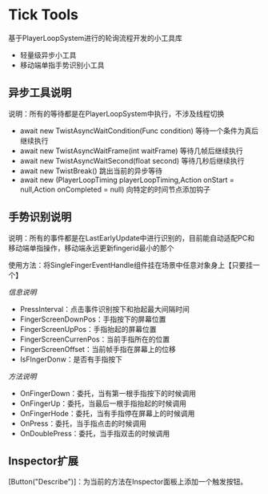 
# Tick Tools
基于PlayerLoopSystem进行的轮询流程开发的小工具库
- 轻量级异步小工具
- 移动端单指手势识别小工具


## 异步工具说明
说明：所有的等待都是在PlayerLoopSystem中执行，不涉及线程切换
- await new TwistAsyncWaitCondition(Func<bool>  condition) 等待一个条件为真后继续执行
- await new TwistAsyncWaitFrame(int waitFrame) 等待几帧后继续执行
- await new TwistAsyncWaitSecond(float second) 等待几秒后继续执行
- await new TwistBreak() 跳出当前的异步等待
- await new (PlayerLoopTiming playerLoopTiming,Action onStart = null,Action onCompleted = null) 向特定的时间节点添加钩子

## 手势识别说明

说明：所有的事件都是在LastEarlyUpdate中进行识别的，目前能自动适配PC和移动端单指操作，移动端永远更新fingerid最小的那个

使用方法：将SingleFingerEventHandle组件挂在场景中任意对象身上【只要挂一个】

*信息说明*
 - PressInterval：点击事件识别按下和抬起最大间隔时间
 - FingerScreenDownPos：手指按下的屏幕位置
 - FingerScreenUpPos：手指抬起的屏幕位置
 - FingerScreenCurrenPos：当前手指所在的位置
 - FingerScreenOffset：当前帧手指在屏幕上的位移
 - IsFIngerDonw：是否有手指按下
 
 *方法说明*
 - OnFingerDown：委托，当有第一根手指按下的时候调用
 - OnFingerUp：委托，当最后一根手指抬起的时候调用
 - OnFingerHode：委托，当有手指停在屏幕上的时候调用
 - OnPress：委托，当手指点击的时候调用
 - OnDoublePress：委托，当手指双击的时候调用

## Inspector扩展
[Button("Describe")]：为当前的方法在Inspector面板上添加一个触发按钮。